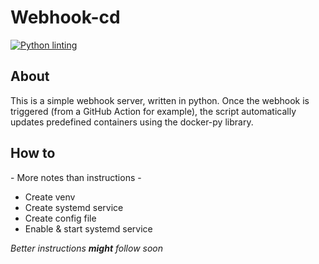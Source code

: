 # Webhook-cd
[![Python linting](https://github.com/jon4hz/webhook-cd/actions/workflows/python-app.yml/badge.svg)](https://github.com/jon4hz/webhook-cd/actions/workflows/python-app.yml)
## About
This is a simple webhook server, written in python. Once the webhook is triggered (from a GitHub Action for example), the script automatically updates predefined containers using the docker-py library.

## How to
\- More notes than instructions \-
* Create venv
* Create systemd service
* Create config file
* Enable & start systemd service

*Better instructions **might** follow soon*